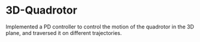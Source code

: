 # 3D-Quadrotor
Implemented a PD controller to control the motion of the quadrotor in the 3D plane, and traversed it on different trajectories.
